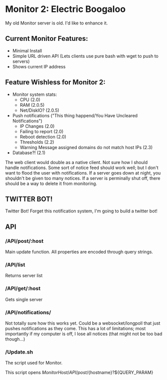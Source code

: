 # Monitor 2: Electric Boogaloo

My old Monitor server is old. I'd like to enhance it.

## Current Monitor Features:
* Minimal Install
* Simple URL driven API (Lets clients use pure bash with wget to push to servers)
* Shows current IP address 

## Feature Wishless for Monitor 2:
* Monitor system stats:
    * CPU (2.0)
    * RAM (2.0.5)
    * Net/DiskIO? (2.0.5)
* Push notifications ("This thing happend/You Have Uncleared Notifications")
    * IP Changes (2.0)
    * Failing to report (2.0)
    * Reboot detection (2.0)
    * Thresholds (2.2)
    * Warning Message assigned domains do not match host IPs (2.3)
* Database?! (2.1)

The web client would double as a native client. Not sure how I should handle notifications. Some sort of notice feed should work well; but I don't want to flood the user with notifications. If a server goes down at night, you shouldn't be given too many notices. If a server is perminally shut off, there should be a way to delete it from monitoring. 

## TWITTER BOT!
Twitter Bot! Forget this notification system, I'm going to build a twitter bot!

## API

### /API/post/:host

Main update function. All properties are encoded through query strings.

### /API/list

Returns server list

### /API/get/:host

Gets single server

### /API/notifications/

Not totally sure how this works yet. Could be a websocket/longpoll that just pushes notifications as they come. This has a lot of limitations; most importantly if my computer is off, I lose all notices (that might not be too bad though...)


### /Update.sh

The script used for Monitor.

This script opens ${MonitorHost}/API/post/${hostname}?${QUERY_PARAM}
